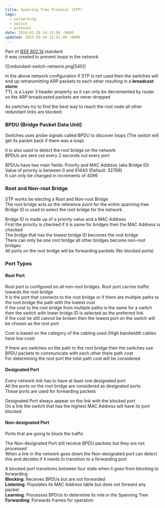 ```yaml
---
title: Spanning Tree Protocol (STP)
tags:
  - networking
  - switch
  - protocol
date: 2024-01-28 14:15:56 -0600
updated: 2025-02-20 22:51:40 -0600
---
```


Part of <u>IEEE 802.1d</u> standard  
It was created to prevent loops in the network  

![[redundant-switch-network.png|540]]

In the above network configuration if STP is not used then the switches will end up retransmitting ARP packets to each other resulting in a **broadcast storm**  
TTL is a Layer 3 header property so it can only be decremented by router so the ARP broadcasted packets are never dropped

As switches try to find the best way to reach the root node all other redundant links are blocked

### BPDU (Bridge Packet Data Unit)

Switches uses probe signals called BPDU to discover loops (The switch will get its packet back if there was a loop)

It is also used to detect the root bridge on the network   
BPDUs are sent out every 2 seconds out every port

BPDUs have two main fields: Priority and MAC Address (aka Bridge ID)  
Value of priority is between 0 and 61440 (Default: 32768)  
It can only be changed in increments of 4096

### Root and Non-root Bridge

STP works be electing a Root and Non-root Bridge  
The root bridge acts as the reference point for the entire spanning tree  
Bridge ID is used to select the root bridge for the network

Bridge ID is made up of a priority value and a MAC Address  
First the priority is checked if it is same for bridges then the MAC Address is checked  
The bridge that has the lowest bridge ID becomes the root bridge  
There can only be one root bridge all other bridges become non-root bridges  
All ports on the root bridge will be forwarding packets (No blocked ports) 

### Port Types

#### Root Port

Root port is configured on all non-root bridges. Root port carries traffic towards the root bridge  
It is the port that connects to the root bridge or if there are multiple paths to the root bridge the path with the lowest cost  
If the cost to the root bridge from multiple paths is the same for a switch then the switch with lower bridge ID is selected as the preferred link  
If the cost tie still cannot be broken then the lowest port on the switch will be chosen as the root port

Cost is based on the category of the cabling used (High bandwidth cables have low cost)

If there are switches on the path to the root bridge then the switches use BPDU packets to communicate with each other there path cost  
For determining the root port the total path cost will be considered  

#### Designated Port

Every network link has to have at least one designated port  
All the ports on the root bridge are considered as designated ports  
These ports are used for forwarding packets

Designated Port always appear on the link with the blocked port  
On a link the switch that has the highest MAC Address will have its port blocked

#### Non-designated Port  
Ports that are going to block the traffic

The Non-designated Port still receive BPDU packets but they are not processed  
When a link in the network goes down the Non-designated port can detect this and decides if it needs to transition to a forwarding port

A blocked port transitions between four state when it goes from blocking to forwarding:  
**Blocking**: Receives BPDUs but are not forwarded  
**Listening**: Populates its MAC Address table but does not forward any packet  
**Learning**: Processes BPDUs to determine its role in the Spanning Tree  
**Forwarding**: Forwards frames for operation
